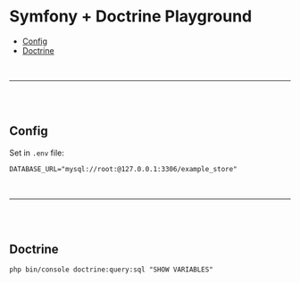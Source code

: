 # Symfony + Doctrine Playground

- [Config](#config)
- [Doctrine](#doctrine)

<br>

---

<br><br>

## Config

Set in `.env` file:

```txt
DATABASE_URL="mysql://root:@127.0.0.1:3306/example_store"
```

<br>

---

<br><br>

## Doctrine

```txt
php bin/console doctrine:query:sql "SHOW VARIABLES"
```
